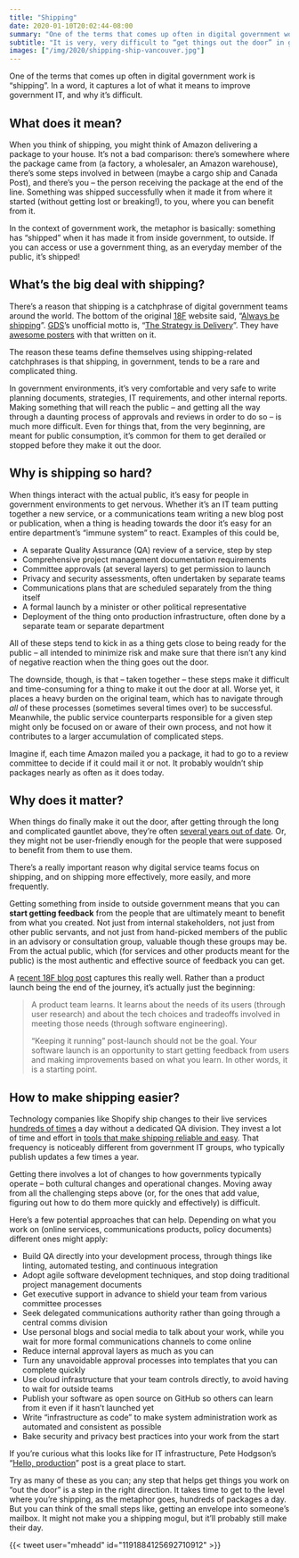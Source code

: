 ```yaml
---
title: "Shipping"
date: 2020-01-10T20:02:44-08:00
summary: "One of the terms that comes up often in digital government work is “shipping”, or getting things out the door. Let’s take a look at why shipping is important, why it’s so hard, and ways to make it easier."
subtitle: "It is very, very difficult to “get things out the door” in government"
images: ["/img/2020/shipping-ship-vancouver.jpg"]
---
```


One of the terms that comes up often in digital government work is “shipping”. In a word, it captures a lot of what it means to improve government IT, and why it’s difficult.

## What does it mean?

When you think of shipping, you might think of Amazon delivering a package to your house. It’s not a bad comparison: there’s somewhere where the package came from (a factory, a wholesaler, an Amazon warehouse), there’s some steps involved in between (maybe a cargo ship and Canada Post), and there’s you – the person receiving the package at the end of the line.  Something was shipped successfully when it made it from where it started (without getting lost or breaking!), to you, where you can benefit from it.

In the context of government work, the metaphor is basically: something has “shipped” when it has made it from inside government, to outside. If you can access or use a government thing, as an everyday member of the public, it’s shipped! 

## What’s the big deal with shipping?

There’s a reason that shipping is a catchphrase of digital government teams around the world. The bottom of the original [18F](https://18f.gsa.gov/) website said, “[Always be shipping](https://web.archive.org/web/20160803091136/https://18f.gsa.gov/)”. [GDS](https://gds.blog.gov.uk/)’s unofficial motto is, “[The Strategy is Delivery](https://gds.blog.gov.uk/2013/01/06/digital-transformation-in-2013-the-strategy-is-delivery-again/)”. They have [awesome posters](https://github.com/alphagov/govdesign/blob/master/Poster_The%20strategy%20is%20delivery.pdf) with that written on it.

The reason these teams define themselves using shipping-related catchphrases is that shipping, in government, tends to be a rare and complicated thing. 

In government environments, it’s very comfortable and very safe to write planning documents, strategies, IT requirements, and other internal reports. Making something that will reach the public – and getting all the way through a daunting process of approvals and reviews in order to do so – is much more difficult. Even for things that, from the very beginning, are meant for public consumption, it’s common for them to get derailed or stopped before they make it out the door.

## Why is shipping so hard?

When things interact with the actual public, it’s easy for people in government environments to get nervous. Whether it’s an IT team putting together a new service, or a communications team writing a new blog post or publication, when a thing is heading towards the door it’s easy for an entire department’s “immune system” to react. Examples of this could be,

*   A separate Quality Assurance (QA) review of a service, step by step
*   Comprehensive project management documentation requirements
*   Committee approvals (at several layers) to get permission to launch
*   Privacy and security assessments, often undertaken by separate teams
*   Communications plans that are scheduled separately from the thing itself
*   A formal launch by a minister or other political representative
*   Deployment of the thing onto production infrastructure, often done by a separate team or separate department

All of these steps tend to kick in as a thing gets close to being ready for the public – all intended to minimize risk and make sure that there isn’t any kind of negative reaction when the thing goes out the door.

The downside, though, is that – taken together – these steps make it difficult and time-consuming for a thing to make it out the door at all. Worse yet, it places a heavy burden on the original team, which has to navigate through _all_ of these processes (sometimes several times over) to be successful. Meanwhile, the public service counterparts responsible for a given step might only be focused on or aware of their own process, and not how it contributes to a larger accumulation of complicated steps.

Imagine if, each time Amazon mailed you a package, it had to go to a review committee to decide if it could mail it or not. It probably wouldn’t ship packages nearly as often as it does today.

## Why does it matter?

When things do finally make it out the door, after getting through the long and complicated gauntlet above, they’re often [several years out of date](https://twitter.com/emiliogfranco/status/1213097226656010243). Or, they might not be user-friendly enough for the people that were supposed to benefit from them to use them.

There’s a really important reason why digital service teams focus on shipping, and on shipping more effectively, more easily, and more frequently. 

Getting something from inside to outside government means that you can **start getting feedback** from the people that are ultimately meant to benefit from what you created. Not just from internal stakeholders, not just from other public servants, and not just from hand-picked members of the public in an advisory or consultation group, valuable though these groups may be. From the actual public, which (for services and other products meant for the public) is the most authentic and effective source of feedback you can get.

A [recent 18F blog post](https://18f.gsa.gov/2019/12/03/long-term-teams/) captures this really well. Rather than a product launch being the end of the journey, it’s actually just the beginning:

> A product team learns. It learns about the needs of its users (through user research) and about the tech choices and tradeoffs involved in meeting those needs (through software engineering). 
> 
> “Keeping it running” post-launch should not be the goal. Your software launch is an opportunity to start getting feedback from users and making improvements based on what you learn. In other words, it is a starting point.

## How to make shipping easier?

Technology companies like Shopify ship changes to their live services [hundreds of times](https://twitter.com/pauldowman/status/1172151434407763970) a day without a dedicated QA division. They invest a lot of time and effort in [tools that make shipping reliable and easy](https://twitter.com/pauldowman/status/1192057719374729216). That frequency is noticeably different from government IT groups, who typically publish updates a few times a year.

Getting there involves a lot of changes to how governments typically operate – both cultural changes and operational changes. Moving away from all the challenging steps above (or, for the ones that add value, figuring out how to do them more quickly and effectively) is difficult.

Here’s a few potential approaches that can help. Depending on what you work on (online services, communications products, policy documents) different ones might apply:

*   Build QA directly into your development process, through things like linting, automated testing, and continuous integration
*   Adopt agile software development techniques, and stop doing traditional project management documents
*   Get executive support in advance to shield your team from various committee processes
*   Seek delegated communications authority rather than going through a central comms division
*   Use personal blogs and social media to talk about your work, while you wait for more formal communications channels to come online
*   Reduce internal approval layers as much as you can
*   Turn any unavoidable approval processes into templates that you can complete quickly
*   Use cloud infrastructure that your team controls directly, to avoid having to wait for outside teams
*   Publish your software as open source on GitHub so others can learn from it even if it hasn’t launched yet
*   Write “infrastructure as code” to make system administration work as automated and consistent as possible
*   Bake security and privacy best practices into your work from the start

If you’re curious what this looks like for IT infrastructure, Pete Hodgson’s “[Hello, production](https://blog.thepete.net/blog/2019/10/04/hello-production/)” post is a great place to start.

Try as many of these as you can; any step that helps get things you work on “out the door” is a step in the right direction. It takes time to get to the level where you’re shipping, as the metaphor goes, hundreds of packages a day. But you can think of the small steps like, getting an envelope into someone’s mailbox. It might not make you a shipping mogul, but it’ll probably still make their day. 

{{< tweet user="mheadd" id="1191884125692710912" >}}
